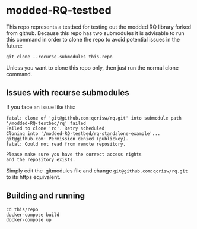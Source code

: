 # modded-RQ-testbed

This repo represents a testbed for testing out the modded RQ library forked from github.
Because this repo has two submodules it is advisable to run this command in order to clone the repo to avoid potential issues in the future:
```
git clone --recurse-submodules this-repo
```
Unless you want to clone this repo only, then just run the normal clone command.

## Issues with recurse submodules
If you face an issue like this:
```
fatal: clone of 'git@github.com:qcrisw/rq.git' into submodule path '/modded-RQ-testbed/rq' failed
Failed to clone 'rq'. Retry scheduled
Cloning into '/modded-RQ-testbed/rq-standalone-example'...
git@github.com: Permission denied (publickey).
fatal: Could not read from remote repository.

Please make sure you have the correct access rights
and the repository exists.

```

Simply edit the .gitmodules file and change `git@github.com:qcrisw/rq.git` to its https equivalent. 

## Building and running
```
cd this/repo
docker-compose build
docker-compose up
```
